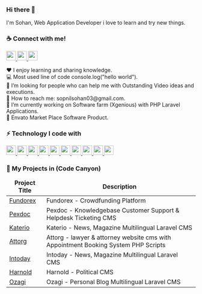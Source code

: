 <h3>Hi there 👋</h3>
I'm Sohan, Web Application Developer i love to learn and try new things.

<h3>☕ Connect with me!</h3>
<p>
    <a href="https://www.facebook.com/sopnil.ahamed/" target="_blank">
    <img src ="https://img.shields.io/static/v1?message=Facebook&logo=facebook&labelColor=5c5c5c&color=b9770e&logoColor=white&label=%20" height="25" style="max-width: 100%;">
  </a>
    
  <a href="#">
    <img src ="https://camo.githubusercontent.com/3d5549eed7489ba6f8a511faef18145d20c02e9bc5437ce6cf0a6bfd8d273169/68747470733a2f2f696d672e736869656c64732e696f2f7374617469632f76313f6d6573736167653d596f7574756265266c6f676f3d796f7574756265266c6162656c436f6c6f723d35633563356326636f6c6f723d313138326333266c6f676f436f6c6f723d7768697465266c6162656c3d253230" height="25" style="max-width: 100%;">
  </a>
    
 <a href="mailto:sopnilsohan03@gmail.com">
    <img src="https://www.linkedin.com/in/al-ahsan-00a612197/" height="25" data-canonical-src="https://img.shields.io/static/v1?        message=Gmail&amp;logo=gmail&amp;labelColor=5c5c5c&amp;color=FF0000&amp;logoColor=white&amp;label=%20" style="max-width: 100%;">
  </a>

  



</p>
<p>
    <span>♥️ I enjoy learning and sharing knowledge.</span> <br>
    <span>💻 Most used line of code console.log("hello world").</span> <br>
    <span>🤔 I’m looking for people who can help me with Outstanding Video ideas and executions.</span> <br>
    <span>📧 How to reach me: sopnilsohan03@gmail.com.</span> <br>
    <span>🔭  I’m currently working on Software farm (Xgenious) with PHP Laravel Applications. </span> <br>
    <span>🔭  Envato Market Place Software Product.</span> <br>
    
</p>

<h3>⚡ Technology I code with</h3>
<p align="left">
  <a href="#">
    <img src ="https://img.shields.io/static/v1?message=PHP&logo=php&labelColor=5c5c5c&color=1182c3&logoColor=white&label=%20" height="25" style="max-width: 100%;">
  </a>
   <a href="#">
    <img src ="https://img.shields.io/static/v1?message=Laravel&logo=laravel&labelColor=5c5c5c&color=FF0000&logoColor=white&label=%20" height="25" style="max-width: 100%;">
  </a>
   <a href="#">
    <img src ="https://img.shields.io/static/v1?message=Vue Js&logo=vuedotjs&labelColor=5c5c5c&color=D4AC0D&logoColor=white&label=%20" height="25" style="max-width: 100%;">
  </a>
  <a href="#">
    <img src ="https://img.shields.io/static/v1?message=MySql&logo=laravel&labelColor=5c5c5c&color=4d7902&logoColor=white&label=%20" height="25" style="max-width: 100%;">
  </a>
  <a href="#">
    <img src ="https://img.shields.io/static/v1?message=JavaScript&logo=javascript&labelColor=5c5c5c&color=52307c&logoColor=white&label=%20" height="25" style="max-width: 100%;">
  </a>
  <a href="#">
    <img src ="https://img.shields.io/static/v1?message=Jquery&logo=jquery&labelColor=5c5c5c&color=b9770e&logoColor=white&label=%20" height="25" style="max-width: 100%;">
  </a>
   <a href="#">
    <img src ="https://img.shields.io/static/v1?message=Ajax&logo=json&labelColor=5c5c5c&color=0e6251&logoColor=white&label=%20" height="25" style="max-width: 100%;">
  </a>
   <a href="#">
    <img src ="https://img.shields.io/static/v1?message=HTML&logo=html5&labelColor=5c5c5c&color=5f6a6a&logoColor=white&label=%20" height="25" style="max-width: 100%;">
  </a>
   <a href="#">
    <img src ="https://img.shields.io/static/v1?message=CSS3&logo=css3&labelColor=5c5c5c&color=e67e22&logoColor=white&label=%20" height="25" style="max-width: 100%;">
  </a>
   <a href="#">
    <img src ="https://img.shields.io/static/v1?message=Bootstrap&logo=bootstrap&labelColor=5c5c5c&color=5D6D7E&logoColor=white&label=%20" height="25" style="max-width: 100%;">
  </a>
</p>

<!-- <h3>🐛 Tutorial and Course</h3>
<p> 
  <a href="https://www.youtube.com/c/WebJourneybd" target="_blank">
    <img src ="https://img.shields.io/static/v1?message=PHP&logo=php&labelColor=5c5c5c&color=008000&logoColor=white&label=%20" height="25" style="max-width: 100%;">
  </a>
   <a href="https://www.youtube.com/c/WebJourneybd" target="_blank">
    <img src ="https://img.shields.io/static/v1?message=Laravel&logo=laravel&labelColor=5c5c5c&color=FF0000&logoColor=white&label=%20" height="25" style="max-width: 100%;">
  </a>
   <a href="https://www.youtube.com/c/WebJourneybd" target="_blank">
    <img src ="https://img.shields.io/static/v1?message=Vue Js&logo=vuedotjs&labelColor=5c5c5c&color=808000&logoColor=white&label=%20" height="25" style="max-width: 100%;">
  </a>
     <a href="https://web-journey.xyz" target="_blank">
    <img src ="https://img.shields.io/static/v1?message=My Course&logo=laravel&labelColor=5c5c5c&color=000000&logoColor=white&label=%20" height="25" style="max-width: 100%;">
  </a>
</p> -->

<h3>🔭 My Projects in (Code Canyon)</h3>
<table>
  <thead align="center">
    <tr>
      <td><b>Project Title</b></td>
      <td><b>Description</b></td>
    </tr>
  </thead>
  <tbody>
    <tr>
      <td><a href="https://codecanyon.net/item/fundorex-crowdfunding-platform/33286096" rel="nofollow">Fundorex</a></td>
      <td>Fundorex - Crowdfunding Platform</td>
    </tr>
    <tr>
      <td><a href="https://codecanyon.net/item/pexdoc-knowledgebase-customer-support-helpdesk-ticketing-cms/33858909" rel="nofollow">Pexdoc</a></td>
      <td>Pexdoc - Knowledgebase Customer Support & Helpdesk Ticketing CMS</td>
    </tr>
      <tr>
      <td><a href="https://codecanyon.net/item/katerio-news-magazine-multilingual-laravel-cms/36096805" rel="nofollow">Katerio</a></td>
      <td>Katerio - News, Magazine Multilingual Laravel CMS</td>
    </tr>
    <tr>
      <td><a href="https://codecanyon.net/item/attorg-lawyer-attorney-website-cms-with-appointment-booking-system-php-scripts/32547529" rel="nofollow">Attorg</a></td>
      <td>Attorg - lawyer & attorney website cms with Appointment Booking System PHP Scripts</td>
    </tr>  
    <tr>
      <td><a href="https://codecanyon.net/item/intoday-news-magazine-multilingual-laravel-cms/35217402" rel="nofollow">Intoday</a></td>
      <td>Intoday - News, Magazine Multilingual Laravel CMS</td>
    </tr>
     <tr>
      <td><a href="https://codecanyon.net/item/harnold-political-cms/33788263" rel="nofollow">Harnold</a></td>
      <td>Harnold - Political CMS</td>
    </tr>  
    <tr>
       <td><a href="https://codecanyon.net/item/ozagi-personal-blog-multilingual-laravel-cms/34909138" rel="nofollow">Ozagi</a></td>
      <td>Ozagi - Personal Blog Multilingual Laravel CMS</td>
    </tr> 
  
  </tbody>
</table>

<!--
**nazmulcse11/nazmulcse11** is a ✨ _special_ ✨ repository because its `README.md` (this file) appears on your GitHub profile.

Here are some ideas to get you started:

- 🔭 I’m currently working on ...
- 🌱 I’m currently learning ...
- 👯 I’m looking to collaborate on ...
- 🤔 I’m looking for help with ...
- 💬 Ask me about ...
- 📫 How to reach me: ...
- 😄 Pronouns: ...
- ⚡ Fun fact: ...
-->
